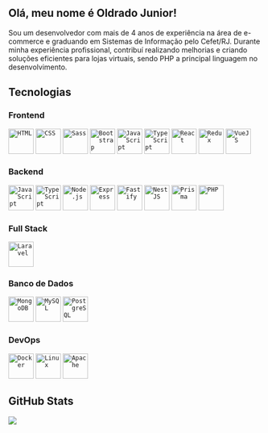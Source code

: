 ## Olá, meu nome é Oldrado Junior!

Sou um desenvolvedor com mais de 4 anos de experiência na área de e-commerce e graduando em Sistemas de Informação pelo Cefet/RJ. Durante minha experiência profissional, contribuí realizando melhorias e criando soluções eficientes para lojas virtuais, sendo PHP a principal linguagem no desenvolvimento.

## Tecnologias

### Frontend
<code><img src="https://cdn.jsdelivr.net/gh/devicons/devicon/icons/html5/html5-original.svg" height="50" alt="HTML" /></code>
<code><img src="https://cdn.jsdelivr.net/gh/devicons/devicon/icons/css3/css3-original.svg" height="50" alt="CSS" /></code>
<code><img src="https://cdn.jsdelivr.net/gh/devicons/devicon/icons/sass/sass-original.svg" height="50" alt="Sass" /></code>
<code><img src="https://cdn.jsdelivr.net/gh/devicons/devicon/icons/bootstrap/bootstrap-original.svg" height="50" alt="Bootstrap" /></code>
<code><img src="https://cdn.jsdelivr.net/gh/devicons/devicon/icons/javascript/javascript-original.svg" height="50" alt="JavaScript" /></code>
<code><img src="https://cdn.jsdelivr.net/gh/devicons/devicon/icons/typescript/typescript-original.svg" height="50" alt="TypeScript" /></code>
<code><img src="https://cdn.jsdelivr.net/gh/devicons/devicon/icons/react/react-original.svg" height="50" alt="React" /></code>
<code><img src="https://cdn.jsdelivr.net/gh/devicons/devicon/icons/redux/redux-original.svg" height="50" alt="Redux" /></code>
<code><img src="https://cdn.jsdelivr.net/gh/devicons/devicon/icons/vuejs/vuejs-original.svg" height="50" alt="VueJS" /></code>

### Backend
<code><img src="https://cdn.jsdelivr.net/gh/devicons/devicon/icons/javascript/javascript-original.svg" height="50" alt="JavaScript" /></code>
<code><img src="https://cdn.jsdelivr.net/gh/devicons/devicon/icons/typescript/typescript-original.svg" height="50" alt="TypeScript" /></code>
<code><img src="https://cdn.jsdelivr.net/gh/devicons/devicon/icons/nodejs/nodejs-original-wordmark.svg" height="50" alt="Node.js" /></code>
<code><img src="https://cdn.jsdelivr.net/gh/devicons/devicon@latest/icons/express/express-original.svg" height="50" alt="Express" /></code>
<code><img src="https://cdn.jsdelivr.net/gh/devicons/devicon@latest/icons/fastify/fastify-original.svg" height="50" alt="Fastify" /></code>
<code><img src="https://cdn.jsdelivr.net/gh/devicons/devicon@latest/icons/nestjs/nestjs-original.svg" height="50" alt="NestJS" /></code>
<code><img src="https://cdn.jsdelivr.net/gh/devicons/devicon@latest/icons/prisma/prisma-original.svg" height="50" alt="Prisma" /></code>
<code><img src="https://cdn.jsdelivr.net/gh/devicons/devicon/icons/php/php-original.svg" height="50" alt="PHP" /></code>

### Full Stack
<code><img src="https://cdn.jsdelivr.net/gh/devicons/devicon/icons/laravel/laravel-original.svg" height="50" alt="Laravel" /></code>

### Banco de Dados
<code><img src="https://cdn.jsdelivr.net/gh/devicons/devicon/icons/mongodb/mongodb-original.svg" height="50" alt="MongoDB" /></code>
<code><img src="https://cdn.jsdelivr.net/gh/devicons/devicon/icons/mysql/mysql-original.svg" height="50" alt="MySQL" /></code>
<code><img src="https://cdn.jsdelivr.net/gh/devicons/devicon@latest/icons/postgresql/postgresql-original.svg" height="50" alt="PostgreSQL" /></code>

### DevOps
<code><img src="https://cdn.jsdelivr.net/gh/devicons/devicon@latest/icons/docker/docker-original.svg" height="50" alt="Docker" /></code>
<code><img src="https://cdn.jsdelivr.net/gh/devicons/devicon@latest/icons/linux/linux-original.svg" height="50" alt="Linux" /></code>
<code><img src="https://cdn.jsdelivr.net/gh/devicons/devicon@latest/icons/apache/apache-original.svg" height="50" alt="Apache" /></code>

## GitHub Stats

<img src="https://github-readme-stats.vercel.app/api/top-langs/?username=oldrado-jr&theme=dracula"/>
